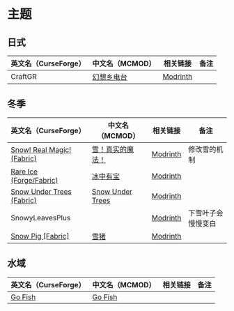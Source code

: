 # 主题

## 日式

| 英文名（CurseForge） | 中文名（MCMOD）                                    | 相关链接                                     | 备注 |
| -------------------- | -------------------------------------------------- | -------------------------------------------- | ---- |
| CraftGR              | [幻想乡电台](https://www.mcmod.cn/class/5455.html) | [Modrinth](https://modrinth.com/mod/craftgr) |      |

## 冬季

| 英文名（CurseForge）                                                                                  | 中文名（MCMOD）                                          | 相关链接                                                         | 备注               |
| ----------------------------------------------------------------------------------------------------- | -------------------------------------------------------- | ---------------------------------------------------------------- | ------------------ |
| [Snow! Real Magic! (Fabric)](https://www.curseforge.com/minecraft/mc-mods/snow-real-magic-fabric)     | [雪！真实的魔法！](https://www.mcmod.cn/class/2106.html) | [Modrinth](https://modrinth.com/mod/snow-real-magic)             | 修改雪的机制       |
| [Rare Ice (Forge/Fabric)](https://www.curseforge.com/minecraft/mc-mods/rare-ice)                      | [冰中有宝](https://www.mcmod.cn/class/3218.html)         | [Modrinth](https://modrinth.com/mod/rare-ice)                    |                    |
| [Snow Under Trees (Fabric)](https://www.curseforge.com/minecraft/mc-mods/snow-under-trees-remastered) | [Snow Under Trees](https://www.mcmod.cn/class/9829.html) | [Modrinth](https://modrinth.com/mod/snow-under-trees-remastered) |                    |
| SnowyLeavesPlus                                                                                       |                                                          | [Modrinth](https://modrinth.com/mod/snowyleavesplus)             | 下雪叶子会慢慢变白 |
| [Snow Pig [Fabric]](https://www.curseforge.com/minecraft/mc-mods/snow-pig-fabric)                     | [雪猪](https://www.mcmod.cn/class/7045.html)             | [Modrinth](https://modrinth.com/mod/snowpig-fabric)              |                    |

## 水域

| 英文名（CurseForge）                                            | 中文名（MCMOD）                                 | 相关链接 | 备注 |
| --------------------------------------------------------------- | ----------------------------------------------- | -------- | ---- |
| [Go Fish](https://www.curseforge.com/minecraft/mc-mods/go-fish) | [Go Fish](https://www.mcmod.cn/class/3416.html) |          |      |
